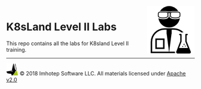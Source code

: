 <div style="float:right">
  <img src="assets/lab.png" width="128" height="auto"/>
</div>

# K8sLand Level II Labs

This repo contains all the labs for K8sland Level II training.

---
<img src="assets/imhotep_logo.png" width="32" height="auto"/> © 2018 Imhotep Software LLC.
All materials licensed under [Apache v2.0](http://www.apache.org/licenses/LICENSE-2.0)